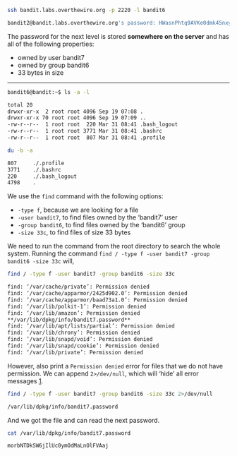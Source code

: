 
```bash
ssh bandit.labs.overthewire.org -p 2220 -l bandit6

bandit2@bandit.labs.overthewire.org's password: HWasnPhtq9AVKe0dmk45nxy20cvUa6EG
```

The password for the next level is stored **somewhere on the server** and has all of the following properties:

- owned by user bandit7
- owned by group bandit6
- 33 bytes in size
-------------------------------------------------------
```bash
bandit6@bandit:~$ ls -a -l
```
```bash
total 20
drwxr-xr-x  2 root root 4096 Sep 19 07:08 .
drwxr-xr-x 70 root root 4096 Sep 19 07:09 ..
-rw-r--r--  1 root root  220 Mar 31 08:41 .bash_logout
-rw-r--r--  1 root root 3771 Mar 31 08:41 .bashrc
-rw-r--r--  1 root root  807 Mar 31 08:41 .profile
```

```bash
du -b -a
```
```bash
807     ./.profile
3771    ./.bashrc
220     ./.bash_logout
4798    .
```

We use the `find` command with the following options:

- `-type f`, because we are looking for a file
- `-user bandit7`, to find files owned by the ‘bandit7’ user
- `-group bandit6`, to find files owned by the ‘bandit6’ group
- `-size 33c`, to find files of size 33 bytes

We need to run the command from the root directory to search the whole system. Running the command `find / -type f -user bandit7 -group bandit6 -size 33c` will,

```bash
find / -type f -user bandit7 -group bandit6 -size 33c
```
```bash
find: ‘/var/cache/private’: Permission denied
find: ‘/var/cache/apparmor/2425d902.0’: Permission denied
find: ‘/var/cache/apparmor/baad73a1.0’: Permission denied
find: ‘/var/lib/polkit-1’: Permission denied
find: ‘/var/lib/amazon’: Permission denied
**/var/lib/dpkg/info/bandit7.password**
find: ‘/var/lib/apt/lists/partial’: Permission denied
find: ‘/var/lib/chrony’: Permission denied
find: ‘/var/lib/snapd/void’: Permission denied
find: ‘/var/lib/snapd/cookie’: Permission denied
find: ‘/var/lib/private’: Permission denied
```

However, also print a `Permission denied` error for files that we do not have permission. We can append `2>/dev/null`, which will ‘hide’ all error messages [1](https://stackoverflow.com/questions/762348/how-can-i-exclude-all-permission-denied-messages-from-find).

```bash
find / -type f -user bandit7 -group bandit6 -size 33c 2>/dev/null
```
```bash
/var/lib/dpkg/info/bandit7.password
```

And we got the file and can read the next password.

```bash
cat /var/lib/dpkg/info/bandit7.password
```
```bash
morbNTDkSW6jIlUc0ymOdMaLnOlFVAaj
```
